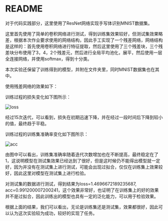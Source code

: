 # README

对于代码实践部分，这里使用了ResNet网络实现手写体识别MNIST数据集。

这里首先使用了简单的卷积网络进行测试，得到训练集效果较好，但测试集效果略差，根据本次作业要求使用的网络结构，因此手工实现了一个残差网络，网络结构是这样的：首先使用卷积网络进行特征提取，然后这里使用了三个残差块，三个残差块分布使用了3，4，2个残差元，然后进行全局平均池化，展平，然后使用一层全连接网络，并使用softmax，得到十分类。

本次实验还保留了训练得到的模型，并附在文件夹里，同时MNIST数据集也在其中。

使用残差网络的效果如下：

训练过程的损失变化如下图所示：

![loss](D:\桌面\awesome-DeepLearning\examples\chapter2\images\loss.png)

经过15次迭代，可以看到，损失在初期迅速下降，并在经过一段时间后下降到较小的值，最终趋于平稳。

训练过程的训练集准确率变化如下图所示：

![acc](D:\桌面\awesome-DeepLearning\examples\chapter2\images\acc.png)

由图中可以看出，训练集准确率随着迭代次数增加也在不断提高，最终稳定在了1，这说明模型在测试集效果已经达到了很好，但是这时候仍不能得出模型就一定好，因为并没有在测试集上进行测试，可能会出现过拟合，仅仅在训练集上效果较好，因此这里对模型在测试集上进行检验。

对测试集的数据进行测试，得到结果为loss=1.4696672189235687, acc=0.991200007200241，这个效果非常好，也证明了在训练集上的好的效果并不是过拟合，因此训练出的模型也具有一定的泛化能力，可以用于检验效果。

根据上面的结果，我们可以看出，无论是训练集还是测试集，效果都很好，因此可以认为这次实验较为成功，较好的实现了任务。